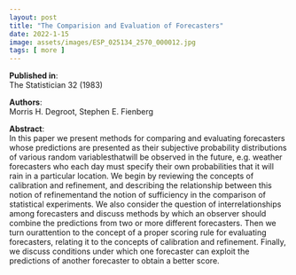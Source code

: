 ```yaml
---
layout: post
title: "The Comparision and Evaluation of Forecasters"
date: 2022-1-15
image: assets/images/ESP_025134_2570_000012.jpg
tags: [ more ]
---
```


**Published in**:   
The Statistician 32 (1983)

**Authors**:   
Morris H. Degroot, Stephen E. Fienberg

**Abstract**:   
In this paper we present methods for comparing and evaluating forecasters whose predictions are presented as their subjective probability distributions of various random variablesthatwill be observed in the future, e.g. weather forecasters who each day must specify their own probabilities that it will rain in a particular location. We begin by reviewing the concepts of calibration and refinement, and describing the relationship between this notion of refinementand the notion of  sufficiency in the comparison of statistical experiments. We also consider the question of interrelationships among forecasters and discuss methods by which an observer should combine the predictions from two or more different forecasters. Then we turn ourattention to the concept of a  proper scoring rule for evaluating forecasters, relating it to the concepts of calibration and  refinement. Finally, we discuss conditions under which one forecaster can exploit the predictions of another forecaster to obtain a better score.